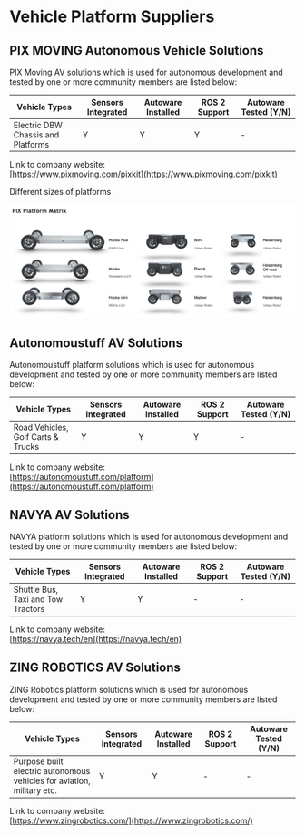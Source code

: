 # Vehicle Platform Suppliers

## **PIX MOVING Autonomous Vehicle Solutions**

PIX Moving AV solutions which is used for autonomous development and tested by one or more community members are listed below:

| Vehicle Types                      | Sensors Integrated | Autoware Installed | ROS 2 Support | Autoware Tested (Y/N) |
| ---------------------------------- | ------------------ | ------------------ | ------------- | --------------------- |
| Electric DBW Chassis and Platforms | Y                  | Y                  | Y             | -                     |

Link to company website:  
[https://www.pixmoving.com/pixkit](https://www.pixmoving.com/pixkit)

Different sizes of platforms

![platforms.png](images/platforms.png)

## **Autonomoustuff AV Solutions**

Autonomoustuff platform solutions which is used for autonomous development and tested by one or more community members are listed below:

| Vehicle Types                      | Sensors Integrated | Autoware Installed | ROS 2 Support | Autoware Tested (Y/N) |
| ---------------------------------- | ------------------ | ------------------ | ------------- | --------------------- |
| Road Vehicles, Golf Carts & Trucks | Y                  | Y                  | Y             | -                     |

Link to company website:  
[https://autonomoustuff.com/platform](https://autonomoustuff.com/platform)

## **NAVYA AV Solutions**

NAVYA platform solutions which is used for autonomous development and tested by one or more community members are listed below:

| Vehicle Types                      | Sensors Integrated | Autoware Installed | ROS 2 Support | Autoware Tested (Y/N) |
| ---------------------------------- | ------------------ | ------------------ | ------------- | --------------------- |
| Shuttle Bus, Taxi and Tow Tractors | Y                  | Y                  | -             | -                     |

Link to company website:  
[https://navya.tech/en](https://navya.tech/en)

## **ZING ROBOTICS AV Solutions**

ZING Robotics platform solutions which is used for autonomous development and tested by one or more community members are listed below:

| Vehicle Types                                                          | Sensors Integrated | Autoware Installed | ROS 2 Support | Autoware Tested (Y/N) |
| ---------------------------------------------------------------------- | ------------------ | ------------------ | ------------- | --------------------- |
| Purpose built electric autonomous vehicles for aviation, military etc. | Y                  | Y                  | -             | -                     |

Link to company website:  
[https://www.zingrobotics.com/](https://www.zingrobotics.com/)
